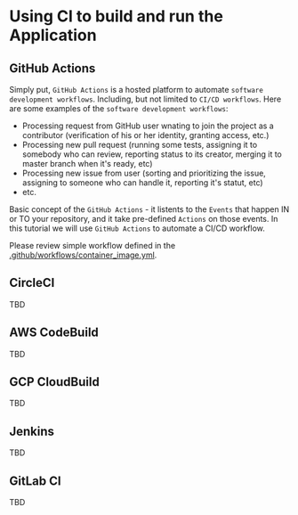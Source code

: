 # Using CI to build and run the Application
## GitHub Actions
Simply put, `GitHub Actions` is a hosted platform to automate `software development workflows`. Including, but not limited to `CI/CD workflows`.
Here are some examples of the `software development workflows`:
* Processing request from GitHub user wnating to join the project as a contributor (verification of his or her identity, granting access, etc.)
* Processing new pull request (running some tests, assigning it to somebody who can review, reporting status to its creator, merging it to master branch when it's ready, etc)
* Processing new issue from user (sorting and prioritizing the issue, assigning to someone who can handle it, reporting it's statut, etc)
* etc.

Basic concept of the `GitHub Actions` - it listents to the `Events` that happen IN or TO your repository, and it take pre-defined `Actions` on those events.
In this tutorial we will use `GitHub Actions` to automate a CI/CD workflow.

Please review simple workflow defined in the [.github/workflows/container_image.yml](.github/workflows/container_image.yml).


## CircleCI
TBD

## AWS CodeBuild
TBD

## GCP CloudBuild
TBD

## Jenkins
TBD

## GitLab CI
TBD